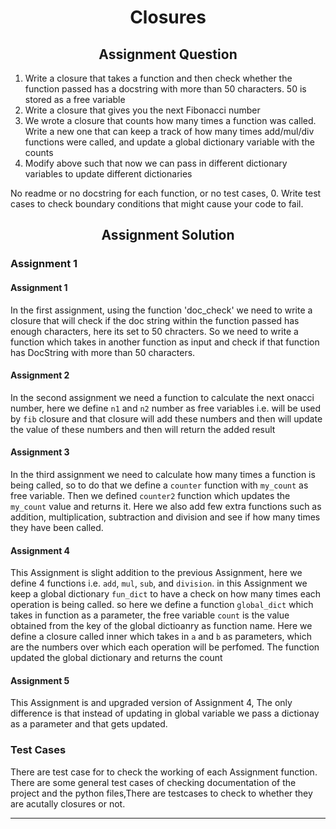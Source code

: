 <h1 align="center">Closures</h1>

<h2 align="center"> Assignment Question </h2>

1. Write a closure that takes a function and then check whether the function passed has a docstring with more than 50 characters. 50 is stored as a free variable
2. Write a closure that gives you the next Fibonacci number
3. We wrote a closure that counts how many times a function was called. Write a new one that can keep a track of how many times add/mul/div functions were called, and update a global dictionary variable with the counts
4. Modify above such that now we can pass in different dictionary variables to update different dictionaries

No readme or no docstring for each function, or no test cases, 0. Write test cases to check boundary conditions that might cause your code to fail. 

<h2 align="center"> Assignment Solution </h2>


### Assignment 1

#### **Assignment 1**
In the first assignment, using the function 'doc_check' we need to write a closure that will check if the doc string within the function passed has enough characters, here its set to 50 chracters. So we need to write a function which takes in another function as input and check if that function has DocString with more than 50 characters.


#### **Assignment 2**

In the second assignment we need a function to calculate the next 	onacci number, here we define `n1` and `n2` number as free variables i.e. will be used by `fib` closure and that closure will add these numbers and then will update the value of these numbers and then will return the added result

#### **Assignment 3**

In the third assignment we need to calculate how many times a function is being called, so to do that we define a `counter` function with `my_count` as free variable. Then we defined `counter2` function which updates the `my_count` value and returns it. Here we also add few extra functions such as addition, multiplication, subtraction and division and see if how many times they have been called.

#### **Assignment 4**

This Assignment is slight addition to the previous Assignment, here we define 4 functions i.e. `add`, `mul`, `sub`, and `division`. in this Assignment we keep a global dictionary `fun_dict` to have a check on how many times each operation is being called. so here we define a function `global_dict` which takes in function as a parameter, the    free variable `count` is the value obtained from the key of the global dictioanry as function name. Here we define a closure called inner which takes in  `a` and `b` as parameters, which are the numbers over which each operation will be perfomed. The function updated the global dictionary and returns the count

#### **Assignment 5**

This Assignment is and upgraded version of Assignment 4, The only difference is that instead of updating in global variable we pass a dictionay as a parameter and that gets updated. 

### Test Cases

There are test case for to check the working of each Assignment function. There are some general test cases of checking documentation of the project and the python files,There are testcases to check to whether they are acutally closures or not.

---